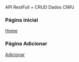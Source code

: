 API RestFull + CRUD Dados CNPJ

### Página inicial
[Home](https://gustavo-h-martins.github.io/ambientes_virtuais/aplicacao/home.html)

### Página Adicionar
[Adicionar](https://gustavo-h-martins.github.io/ambientes_virtuais/aplicacao/adicionar.html)
